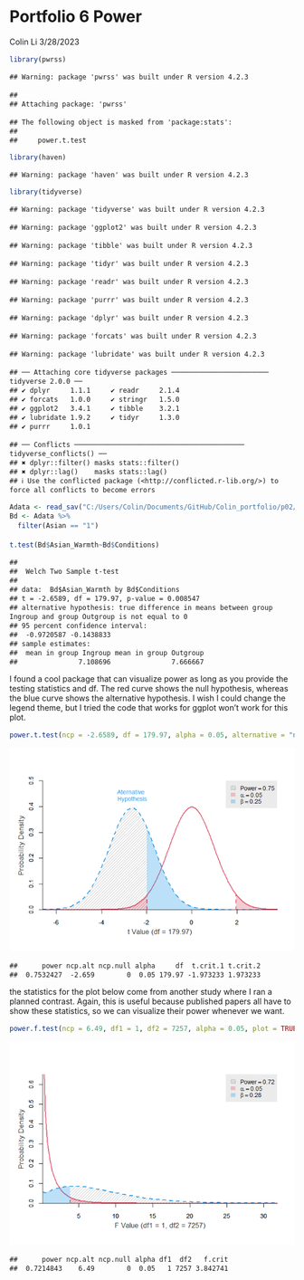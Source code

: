 Portfolio 6 Power
================
Colin Li
3/28/2023

``` r
library(pwrss)
```

    ## Warning: package 'pwrss' was built under R version 4.2.3

    ## 
    ## Attaching package: 'pwrss'

    ## The following object is masked from 'package:stats':
    ## 
    ##     power.t.test

``` r
library(haven)
```

    ## Warning: package 'haven' was built under R version 4.2.3

``` r
library(tidyverse)
```

    ## Warning: package 'tidyverse' was built under R version 4.2.3

    ## Warning: package 'ggplot2' was built under R version 4.2.3

    ## Warning: package 'tibble' was built under R version 4.2.3

    ## Warning: package 'tidyr' was built under R version 4.2.3

    ## Warning: package 'readr' was built under R version 4.2.3

    ## Warning: package 'purrr' was built under R version 4.2.3

    ## Warning: package 'dplyr' was built under R version 4.2.3

    ## Warning: package 'forcats' was built under R version 4.2.3

    ## Warning: package 'lubridate' was built under R version 4.2.3

    ## ── Attaching core tidyverse packages ──────────────────────── tidyverse 2.0.0 ──
    ## ✔ dplyr     1.1.1     ✔ readr     2.1.4
    ## ✔ forcats   1.0.0     ✔ stringr   1.5.0
    ## ✔ ggplot2   3.4.1     ✔ tibble    3.2.1
    ## ✔ lubridate 1.9.2     ✔ tidyr     1.3.0
    ## ✔ purrr     1.0.1

    ## ── Conflicts ────────────────────────────────────────── tidyverse_conflicts() ──
    ## ✖ dplyr::filter() masks stats::filter()
    ## ✖ dplyr::lag()    masks stats::lag()
    ## ℹ Use the conflicted package (<http://conflicted.r-lib.org/>) to force all conflicts to become errors

``` r
Adata <- read_sav("C:/Users/Colin/Documents/GitHub/Colin_portfolio/p02/data/AQ.sav")
Bd <- Adata %>% 
  filter(Asian == "1")

t.test(Bd$Asian_Warmth~Bd$Conditions)
```

    ## 
    ##  Welch Two Sample t-test
    ## 
    ## data:  Bd$Asian_Warmth by Bd$Conditions
    ## t = -2.6589, df = 179.97, p-value = 0.008547
    ## alternative hypothesis: true difference in means between group Ingroup and group Outgroup is not equal to 0
    ## 95 percent confidence interval:
    ##  -0.9720587 -0.1438833
    ## sample estimates:
    ##  mean in group Ingroup mean in group Outgroup 
    ##               7.108696               7.666667

I found a cool package that can visualize power as long as you provide
the testing statistics and df. The red curve shows the null hypothesis,
whereas the blue curve shows the alternative hypothesis. I wish I could
change the legend theme, but I tried the code that works for ggplot
won’t work for this plot.

``` r
power.t.test(ncp = -2.6589, df = 179.97, alpha = 0.05, alternative = "not equal") 
```

![](p06_files/figure-gfm/unnamed-chunk-2-1.png)<!-- -->

    ##      power ncp.alt ncp.null alpha     df  t.crit.1 t.crit.2
    ##  0.7532427  -2.659        0  0.05 179.97 -1.973233 1.973233

the statistics for the plot below come from another study where I ran a
planned contrast. Again, this is useful because published papers all
have to show these statistics, so we can visualize their power whenever
we want.

``` r
power.f.test(ncp = 6.49, df1 = 1, df2 = 7257, alpha = 0.05, plot = TRUE)
```

![](p06_files/figure-gfm/unnamed-chunk-3-1.png)<!-- -->

    ##      power ncp.alt ncp.null alpha df1  df2   f.crit
    ##  0.7214843    6.49        0  0.05   1 7257 3.842741
